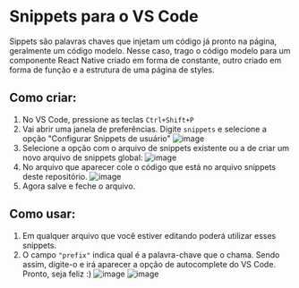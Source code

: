 # Snippets para o VS Code
Sippets são palavras chaves que injetam um código já pronto na página, geralmente um código modelo. Nesse caso, trago o código modelo para um componente React Native criado em forma de constante, outro criado em forma de função e a estrutura de uma página de styles.

## Como criar:
1. No VS Code, pressione as teclas `Ctrl+Shift+P`
2. Vai abrir uma janela de preferências. Digite `snippets` e selecione a opção "Configurar Snippets de usuário"
![image](https://user-images.githubusercontent.com/58981172/131714635-e972c1df-64b5-4aef-bff4-d947475d4fc7.png)
3. Selecione a opção com o arquivo de snippets existente ou a de criar um novo arquivo de snippets global:
![image](https://user-images.githubusercontent.com/58981172/131714779-9dfc3057-6a3f-41ec-bdbb-4f9635c09fdb.png)
4. No arquivo que aparecer cole o código que está no arquivo snippets deste repositório.
![image](https://user-images.githubusercontent.com/58981172/131715054-99775b58-8afd-416e-a3df-f2fc97532457.png)
5. Agora salve e feche o arquivo.

## Como usar:
1. Em qualquer arquivo que você estiver editando poderá utilizar esses snippets.
2. O campo `"prefix"` indica qual é a palavra-chave que o chama. Sendo assim, digite-o e irá aparecer a opção de autocomplete do VS Code. Pronto, seja feliz :)
![image](https://user-images.githubusercontent.com/58981172/131716250-560065ed-1733-4a67-9c8f-c2768355347c.png)
![image](https://user-images.githubusercontent.com/58981172/131716300-c2c6213a-6525-429b-9eec-9d08c71a58a8.png)
